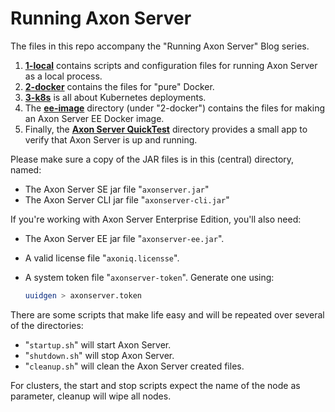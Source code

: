  <!-- Copyright 2020 AxonIQ B.V.

   Licensed under the Apache License, Version 2.0 (the "License");
   you may not use this file except in compliance with the License.
   You may obtain a copy of the License at

       http://www.apache.org/licenses/LICENSE-2.0

   Unless required by applicable law or agreed to in writing, software
   distributed under the License is distributed on an "AS IS" BASIS,
   WITHOUT WARRANTIES OR CONDITIONS OF ANY KIND, either express or implied.
   See the License for the specific language governing permissions and
   limitations under the License. -->

# Running Axon Server

The files in this repo accompany the "Running Axon Server" Blog series.

1. [**1-local**](./1-local) contains scripts and configuration files for running Axon Server as a local process.
1. [**2-docker**](./2-docker) contains the files for "pure" Docker.
1. [**3-k8s**](./3-k8s) is all about Kubernetes deployments.
1. The [**ee-image**](./2-docker/0-ee-docker-image) directory (under "2-docker") contains the files for making an Axon Server EE Docker image.
1. Finally, the [**Axon Server QuickTest**](./axonserver-quicktest) directory provides a small app to verify that Axon Server is up and running.

Please make sure a copy of the JAR files is in this (central) directory, named:

* The Axon Server SE jar file "`axonserver.jar`"
* The Axon Server CLI jar file "`axonserver-cli.jar`"

If you're working with Axon Server Enterprise Edition, you'll also need:
* The Axon Server EE jar file "`axonserver-ee.jar`".
* A valid license file "`axoniq.licensse`".
* A system token file "`axonserver-token`". Generate one using:

    ```bash
    uuidgen > axonserver.token
    ```

There are some scripts that make life easy and will be repeated over several of the directories:
* "`startup.sh`" will start Axon Server.
* "`shutdown.sh`" will stop Axon Server.
* "`cleanup.sh`" will clean the Axon Server created files.

For clusters, the start and stop scripts expect the name of the node as parameter, cleanup will wipe all nodes.
